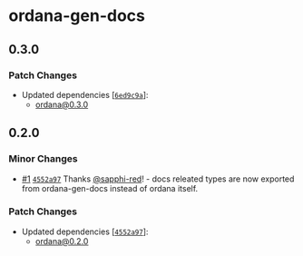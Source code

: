 # ordana-gen-docs

## 0.3.0

### Patch Changes

- Updated dependencies [[`6ed9c9a`](https://github.com/sapphi-red/ordana/commit/6ed9c9ad7360a35163344eca8d16bc17a4968637)]:
  - ordana@0.3.0

## 0.2.0

### Minor Changes

- [#1](https://github.com/sapphi-red/ordana/pull/1) [`4552a97`](https://github.com/sapphi-red/ordana/commit/4552a970e60ed50ffddf8098b5087200f50ef237) Thanks [@sapphi-red](https://github.com/sapphi-red)! - docs releated types are now exported from ordana-gen-docs instead of ordana itself.

### Patch Changes

- Updated dependencies [[`4552a97`](https://github.com/sapphi-red/ordana/commit/4552a970e60ed50ffddf8098b5087200f50ef237)]:
  - ordana@0.2.0
